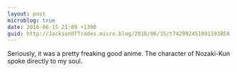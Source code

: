 ```yaml
---
layout: post
microblog: true
date: 2016-06-15 21:09 +1300
guid: http://JacksonOfTrades.micro.blog/2016/06/15/t742992451091193858.html
---
```

Seriously, it was a pretty freaking good anime. The character of Nozaki-Kun spoke directly to my soul.
